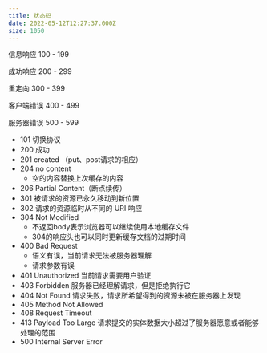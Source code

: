 ```yaml
---
title: 状态码
date: 2022-05-12T12:27:37.000Z
size: 1050
---
```

信息响应 100 - 199

成功响应 200 - 299

重定向 300 - 399

客户端错误 400 - 499

服务器错误 500 - 599

- 101 切换协议
- 200 成功
- 201 created （put、post请求的相应）
- 204 no content
  - 空的内容替换上次缓存的内容
- 206 Partial Content（断点续传）
- 301 被请求的资源已永久移动到新位置
- 302 请求的资源临时从不同的 URI 响应
- 304  Not Modified
  - 不返回body表示浏览器可以继续使用本地缓存文件
  - 304的响应头也可以同时更新缓存文档的过期时间
- 400 Bad Request
  - 语义有误，当前请求无法被服务器理解
  - 请求参数有误
- 401 Unauthorized  当前请求需要用户验证
- 403 Forbidden 服务器已经理解请求，但是拒绝执行它
- 404 Not Found 请求失败，请求所希望得到的资源未被在服务器上发现
- 405 Method Not Allowed
- 408 Request Timeout
- 413 Payload Too Large 请求提交的实体数据大小超过了服务器愿意或者能够处理的范围
- 500 Internal Server Error
